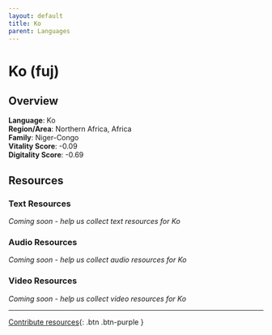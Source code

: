 ```yaml
---
layout: default
title: Ko
parent: Languages
---
```


# Ko (fuj)

## Overview

**Language**: Ko  
**Region/Area**: Northern Africa, Africa  
**Family**: Niger-Congo  
**Vitality Score**: -0.09  
**Digitality Score**: -0.69  

## Resources

### Text Resources
*Coming soon - help us collect text resources for Ko*

### Audio Resources
*Coming soon - help us collect audio resources for Ko*

### Video Resources
*Coming soon - help us collect video resources for Ko*

---

[Contribute resources](https://fairtrain.github.io/){: .btn .btn-purple }
